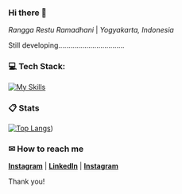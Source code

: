 ### Hi there 👋

*Rangga Restu Ramadhani* | *Yogyakarta, Indonesia*

Still developing.................................

###  💻 Tech Stack:

[![My Skills](https://skillicons.dev/icons?i=androidstudio,figma,dart,flutter,html,php,java,css,bootstrap,cpp,git,mysql)](https://github.com/AlfinhiHD/)

###  📋 Stats

[![Top Langs](https://readme-stats-delivery-klad.vercel.app/api/top-langs/?username=Ranggalawee&theme=material-palenight&compact=true&layout=compact)](https://github.com/Ranggalawee/))

###  ✉ How to reach me

**[Instagram](https://www.instagram.com/ranggarstu_/)** | **[LinkedIn](www.linkedin.com/in/ranggarstu)** | **[Instagram](mailto:ranggarestu2307@gmail.com)**

Thank you!
